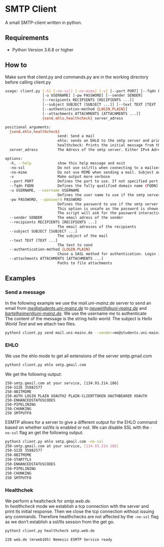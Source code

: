 
# SMTP Client

A small SMTP-client written in python.


## Requirements
- Python Version 3.6.8 or higher


## How to
Make sure that client.py and commands.py are in the working directory before calling client.py

```bash
usage: client.py [-h] [-no-ssl] [-no-mime] [-v] [--port PORT] [--fqdn FQDN]
                 [-u USERNAME] [-pw PASSWORD] [--sender SENDER]
                 [--recipients RECIPIENTS [RECIPIENTS ...]]
                 [--subject SUBJECT [SUBJECT ...]] [--text TEXT [TEXT ...]]
                 [--authentication-method {LOGIN,PLAIN}]
                 [--attachments ATTACHMENTS [ATTACHMENTS ...]]
                 {send,ehlo,healthcheck} server_adress

positional arguments:
  {send,ehlo,healthcheck}
                        send: Send a mail
                        ehlo: sends an EHLO to the smtp server and prints all extensions. Extensions may differ when using ssl
                        healthcheck: Prints the initial message from the server. Does not establish ssl connection
  server_adress         The Adress of the smtp server. Either IPv4 Adress or its domain name

options:
  -h, --help            show this help message and exit
  -no-ssl               Do not use ssl/tls when connecting to a mailserver
  -no-mime              Do not use MIME when sending a mail. Subject and attachments will be disregarded
  -v                    Make output more verbose
  --port PORT           Defines the port to use. If not specified port 587 is used
  --fqdn FQDN           Defines the fully qualified domain name (FQDN) to give  to the smt server
  -u USERNAME, --username USERNAME
                        Defines the user name to use if the smtp server supports
  -pw PASSWORD, --password PASSWORD
                        Defines the password to use if the smtp server supports.
                        This option is unsafe as the password is shown in plain.
                        The script will ask for the password interactively if this option is omitted 
  --sender SENDER       The email adress of the sender
  --recipients RECIPIENTS [RECIPIENTS ...]
                        The email adresses of the recipients
  --subject SUBJECT [SUBJECT ...]
                        The subject of the mail
  --text TEXT [TEXT ...]
                        The text to send
  --authentication-method {LOGIN,PLAIN}
                        Chose a SASL method for authentication. Login is set as default
  --attachments ATTACHMENTS [ATTACHMENTS ...]
                        Paths to file attachments
```

## Examples
### Send a message
In the following example we use the *mail.uni-mainz.de* server to send an email from *me@students.uni-mainz.de* to *neuwirth@uni-mainz.de* and *bartelheimer@uni-mainz.de*. We use the username *me* to authenticate<br />
The content of the message is the string *hello world*. The subject is *Hello World Test* and we attach two files.

```bash
python3 client.py send mail.uni-mainz.de --sender=me@students.uni-mainz.de --recipients neuwirth@uni-mainz.de bartelheimer@uni-mainz.de --username=me  --text hello world --subject Hello World Test --attachments /path_to_file1 /path_to_file2
```

### EHLO
We use the ehlo mode to get all extensions of the server smtp.gmail.com
```bash
python3 client.py ehlo smtp.gmail.com
```

We get the following output:
```
250-smtp.gmail.com at your service, [134.93.214.186]
250-SIZE 35882577
250-8BITMIME
250-AUTH LOGIN PLAIN XOAUTH2 PLAIN-CLIENTTOKEN OAUTHBEARER XOAUTH
250-ENHANCEDSTATUSCODES
250-PIPELINING
250-CHUNKING
250 SMTPUTF8
```

ESMTP allows for a server to give a different output for the EHLO command based on whether ssl/tls is enabled or not. We can disable SSL with the `-no-ssl` flag an get the following output.

```bash
python3 client.py ehlo smtp.gmail.com -no-ssl
250-smtp.gmail.com at your service, [134.93.214.186]
250-SIZE 35882577
250-8BITMIME
250-STARTTLS
250-ENHANCEDSTATUSCODES
250-PIPELINING
250-CHUNKING
250 SMTPUTF8
```

### Healthchek
We perform a healtcheck for *smtp.web.de*.<br />
In *healthcheck* mode we establish a tcp connection with the server and print its initial response. Then we close the tcp connection without issuing any commands. Therefore healthchecks are not affected by the `-no-ssl` flag as we don't establish a ssl/tls session from the get go. 
```bash
python3 client.py healthcheck smtp.web.de
```

```
220 web.de (mrweb105) Nemesis ESMTP Service ready
```